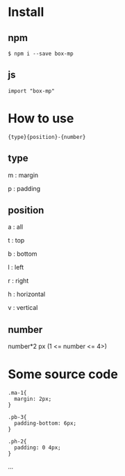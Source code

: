 # Install
## npm
`$ npm i --save box-mp`

## js
`import "box-mp"`

# How to use
`{type}{position}-{number}`
## type
m : margin

p : padding

## position
a : all

t : top

b : bottom

l : left

r : right

h : horizontal

v : vertical

## number
number*2 px
(1 <= number <= 4>)



# Some source code
```
.ma-1{
  margin: 2px;
}
```

```
.pb-3{
  padding-bottom: 6px;
}
```

```
.ph-2{
  padding: 0 4px;
}
```
...